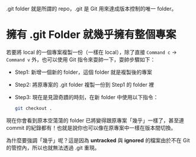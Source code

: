 .git folder 就是所謂的 repo，.git 是 Git 用來達成版本控制的唯一 folder。

# 擁有 .git Folder 就幾乎擁有整個專案

若要將 local 的一個專案複製一份（一樣在 local），除了直接 `Command c` → `Command v` 外，也可以使用 Git 指令來耍帥一下，耍帥步驟如下：

- Step1: 新增一個新的 folder，這個 folder 就是複製後的專案
- Step2: 將原專案的 .git folder 複製一份到 Step1 的 folder 裡
- Step3: 現在是見證奇蹟的時刻，在新 folder 中使用以下指令：

    ```bash
    git checkout .
    ```

現在你會看到原本空蕩蕩的 folder 已將變得跟原專案「幾乎」一樣了，甚至連 commit 的紀錄都有！也就是說你也可以像在原專案中一樣在版本間切換。

為什麼要強調「幾乎」呢？這是因為 **untracked** 與 **ignored** 的檔案由於不在 Git 的管控內，所以也就無法透過 .git 重現。
